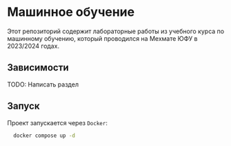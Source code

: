 # Машинное обучение

Этот репозиторий содержит лабораторные работы из учебного курса по машинному обучению, который проводился на Мехмате ЮФУ в 2023/2024 годах.

## Зависимости

TODO: Написать раздел

## Запуск

Проект запускается через `Docker`:

```bash
  docker compose up -d
```
